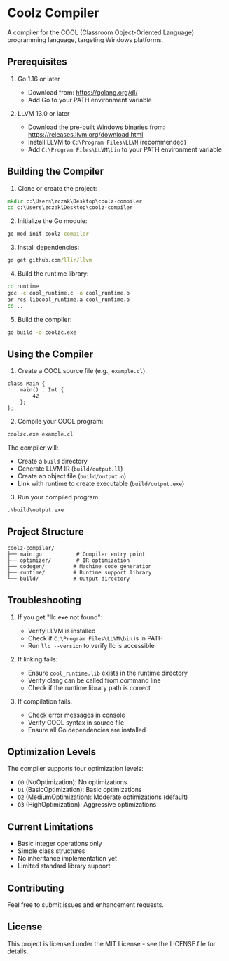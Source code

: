 # Coolz Compiler

A compiler for the COOL (Classroom Object-Oriented Language) programming language, targeting Windows platforms.

## Prerequisites

1. Go 1.16 or later
   - Download from: https://golang.org/dl/
   - Add Go to your PATH environment variable

2. LLVM 13.0 or later
   - Download the pre-built Windows binaries from: https://releases.llvm.org/download.html
   - Install LLVM to `C:\Program Files\LLVM` (recommended)
   - Add `C:\Program Files\LLVM\bin` to your PATH environment variable

## Building the Compiler

1. Clone or create the project:
```cmd
mkdir c:\Users\zczak\Desktop\coolz-compiler
cd c:\Users\zczak\Desktop\coolz-compiler
```

2. Initialize the Go module:
```cmd
go mod init coolz-compiler
```

3. Install dependencies:
```cmd
go get github.com/llir/llvm
```

4. Build the runtime library:
```cmd
cd runtime
gcc -c cool_runtime.c -o cool_runtime.o
ar rcs libcool_runtime.a cool_runtime.o
cd ..
```

5. Build the compiler:
```cmd
go build -o coolzc.exe
```

## Using the Compiler

1. Create a COOL source file (e.g., `example.cl`):
```cool
class Main {
    main() : Int {
        42
    };
};
```

2. Compile your COOL program:
```cmd
coolzc.exe example.cl
```

The compiler will:
- Create a `build` directory
- Generate LLVM IR (`build/output.ll`)
- Create an object file (`build/output.o`)
- Link with runtime to create executable (`build/output.exe`)

3. Run your compiled program:
```cmd
.\build\output.exe
```

## Project Structure

```
coolz-compiler/
├── main.go           # Compiler entry point
├── optimizer/        # IR optimization
├── codegen/         # Machine code generation
├── runtime/         # Runtime support library
└── build/           # Output directory
```

## Troubleshooting

1. If you get "llc.exe not found":
   - Verify LLVM is installed
   - Check if `C:\Program Files\LLVM\bin` is in PATH
   - Run `llc --version` to verify llc is accessible

2. If linking fails:
   - Ensure `cool_runtime.lib` exists in the runtime directory
   - Verify clang can be called from command line
   - Check if the runtime library path is correct

3. If compilation fails:
   - Check error messages in console
   - Verify COOL syntax in source file
   - Ensure all Go dependencies are installed

## Optimization Levels

The compiler supports four optimization levels:
- `O0` (NoOptimization): No optimizations
- `O1` (BasicOptimization): Basic optimizations
- `O2` (MediumOptimization): Moderate optimizations (default)
- `O3` (HighOptimization): Aggressive optimizations

## Current Limitations

- Basic integer operations only
- Simple class structures
- No inheritance implementation yet
- Limited standard library support

## Contributing

Feel free to submit issues and enhancement requests.

## License

This project is licensed under the MIT License - see the LICENSE file for details.
